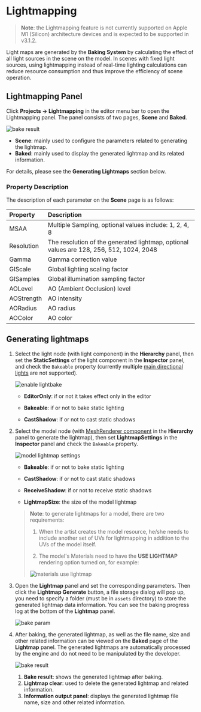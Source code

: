 # Lightmapping

> **Note**: the Lightmapping feature is not currently supported on Apple M1 (Silicon) architecture devices and is expected to be supported in v3.1.2.

Light maps are generated by the **Baking System** by calculating the effect of all light sources in the scene on the model. In scenes with fixed light sources, using lightmapping instead of real-time lighting calculations can reduce resource consumption and thus improve the efficiency of scene operation.

## Lightmapping Panel

Click **Projects -> Lightmapping** in the editor menu bar to open the Lightmapping panel. The panel consists of two pages, **Scene** and **Baked**.

![bake result](./lightmap/lightmap-panel.png)

- **Scene**: mainly used to configure the parameters related to generating the lightmap.
- **Baked**: mainly used to display the generated lightmap and its related information.

For details, please see the **Generating Lightmaps** section below.

### Property Description

The description of each parameter on the **Scene** page is as follows:

| Property | Description |
| :--- | :--- |
| MSAA | Multiple Sampling, optional values include: 1, 2, 4, 8 |
| Resolution | The resolution of the generated lightmap, optional values are 128, 256, 512, 1024, 2048 |
| Gamma | Gamma correction value |
| GIScale | Global lighting scaling factor |
| GISamples | Global illumination sampling factor |
| AOLevel | AO (Ambient Occlusion) level |
| AOStrength | AO intensity |
| AORadius | AO radius |
| AOColor | AO color |

## Generating lightmaps

1. Select the light node (with light component) in the **Hierarchy** panel, then set the **StaticSettings** of the light component in the **Inspector** panel, and check the `Bakeable` property (currently multiple [main directional lights](./dir-light.md) are not supported).

    ![enable lightbake](./lightmap/light-bakeable.png)

    - **EditorOnly**: if or not it takes effect only in the editor

    - **Bakeable**: if or not to bake static lighting

    - **CastShadow**: if or not to cast static shadows

2. Select the model node (with [MeshRenderer component](./../../../engine/renderable/model-component.md) in the **Hierarchy** panel to generate the lightmap), then set **LightmapSettings** in the **Inspector** panel and check the `Bakeable` property.

    ![model lightmap settings](./lightmap/meshrenderer-bakeable.png)

    - **Bakeable**: if or not to bake static lighting

    - **CastShadow**: if or not to cast static shadows

    - **ReceiveShadow**: if or not to receive static shadows

    - **LightmapSize**: the size of the model lightmap

    > **Note**: to generate lightmaps for a model, there are two requirements:
    >
    > 1. When the artist creates the model resource, he/she needs to include another set of UVs for lightmapping in addition to the UVs of the model itself.
    > 
    > 2. The model's Materials need to have the **USE LIGHTMAP** rendering option turned on, for example:
    >
    > ![materials use lightmap](./lightmap/materials.png)

3. Open the **Lightmap** panel and set the corresponding parameters. Then click the **Lightmap Generate** button, a file storage dialog will pop up, you need to specify a folder (must be in `assets` directory) to store the generated lightmap data information. You can see the baking progress log at the bottom of the **Lightmap** panel.

    ![bake param](./lightmap/lightmap-generate.png)

4. After baking, the generated lightmap, as well as the file name, size and other related information can be viewed on the **Baked** page of the **Lightmap** panel. The generated lightmaps are automatically processed by the engine and do not need to be manipulated by the developer.

    ![bake result](./lightmap/lightmap-result.png)

    1. **Bake result**: shows the generated lightmap after baking.
    2. **Lightmap clear**: used to delete the generated lightmap and related information.
    3. **Information output panel**: displays the generated lightmap file name, size and other related information.
 
